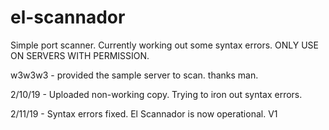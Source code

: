 # el-scannador

Simple port scanner. Currently working out some 
syntax errors. ONLY USE ON SERVERS WITH PERMISSION.

w3w3w3 - provided the sample server to scan. thanks man.


2/10/19 - Uploaded non-working copy. Trying to iron out syntax errors.

2/11/19 - Syntax errors fixed. El Scannador is now operational. V1
